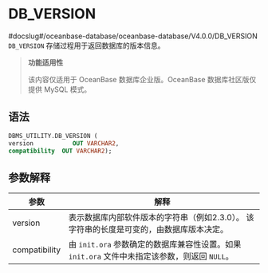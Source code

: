 DB_VERSION 
===============================
#docslug#/oceanbase-database/oceanbase-database/V4.0.0/DB_VERSION
`DB_VERSION` 存储过程用于返回数据库的版本信息。

>**功能适用性**
>
>该内容仅适用于 OceanBase 数据库企业版。OceanBase 数据库社区版仅提供 MySQL 模式。

语法 
-----------------------

```sql
DBMS_UTILITY.DB_VERSION (
version           OUT VARCHAR2,
compatibility  OUT VARCHAR2);
```



参数解释 
-------------------------



|      参数       |                                       解释                                        |
|---------------|---------------------------------------------------------------------------------|
| version       | 表示数据库内部软件版本的字符串（例如2.3.0）。 该字符串的长度是可变的，由数据库版本决定。                 |
| compatibility | 由 `init.ora` 参数确定的数据库兼容性设置。如果 `init.ora` 文件中未指定该参数，则返回 `NULL`。 |



